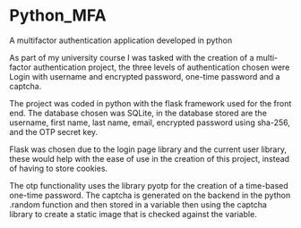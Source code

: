 # Python_MFA
A multifactor authentication application developed in python

As part of my university course I was tasked with the creation of a multi-factor authentication project, the three levels of authentication chosen were Login with username and encrypted password, one-time password and a captcha.

The project was coded in python with the flask framework used for the front end. The database chosen was SQLite, in the database stored are the username, first name, last name, email, encrypted password using sha-256, and the OTP secret key.

Flask was chosen due to the login page library and the current user library, these would help with the ease of use in the creation of this project, instead of having to store cookies.

The otp functionality uses the library pyotp for the creation of a time-based one-time password. The captcha is generated on the backend in the python .random function and then stored in a variable then using the captcha library to create a static image that is checked against the variable.

